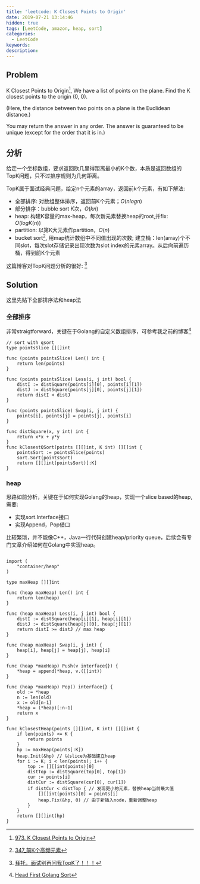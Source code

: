 ```yaml
---
title: 'leetcode: K Closest Points to Origin'
date: 2019-07-21 13:14:46
hidden: true
tags: [LeetCode, amazon, heap, sort]
categories:
  - LeetCode
keywords:
description:
---
```


## Problem

K Closest Points to Origin[^1], We have a list of points on the plane.  Find the K closest points to the origin (0, 0).

(Here, the distance between two points on a plane is the Euclidean distance.)

You may return the answer in any order.  The answer is guaranteed to be unique (except for the order that it is in.)

<!-- more -->

## 分析

给定一个坐标数组，要求返回欧几里得距离最小的K个数，本质是返回数组的TopK问题，只不过排序规则为几何距离。

TopK属于面试经典问题，给定n个元素的array，返回前k个元素，有如下解法: 

*  全部排序: 对数组整体排序，返回前K个元素；$O(nlogn)$
*  部分排序：bubble sort K次，$O(kn)$
*  heap: 构建K容量的max-heap，每次新元素替换heap的root,并fix: $O(logK(n))$
*  partition: 以第K大元素作partition，$O(n)$
*  bucket sort[^2], 用map统计数组中不同值出现的次数; 建立桶：len(array)个不同slot，每次slot存储记录出现次数为slot index的元素array。从后向前遍历桶，得到前K个元素

这篇博客对TopK问题分析的很好: [^3]

## Solution

这里先贴下全部排序法和heap法

### 全部排序

非常straigtforward，关键在于Golang的自定义数组排序，可参考我之前的博客[^4]

```golang
// sort with qsort
type pointsSlice [][]int

func (points pointsSlice) Len() int {
    return len(points)
}

func (points pointsSlice) Less(i, j int) bool {
    distI := distSquare(points[i][0], points[i][1])
    distJ := distSquare(points[j][0], points[j][1])
    return distI < distJ
}

func (points pointsSlice) Swap(i, j int) {
    points[i], points[j] = points[j], points[i]
}

func distSquare(x, y int) int {
    return x*x + y*y
}
func kClosestQSort(points [][]int, K int) [][]int {
    pointsSort := pointsSlice(points)
    sort.Sort(pointsSort)
    return [][]int(pointsSort)[:K]
}
```

### heap

思路如前分析，关键在于如何实现Golang的heap，实现一个slice based的heap, 需要:

*  实现sort.Interface接口
*  实现Append，Pop借口 

比较繁琐，并不能像C++，Java一行代码创建heap/priority queue，后续会有专门文章介绍如何在Golang中实现heap。

```golang

import (
    "container/heap"
)

type maxHeap [][]int

func (heap maxHeap) Len() int {
    return len(heap)
}

func (heap maxHeap) Less(i, j int) bool {
    distI := distSquare(heap[i][1], heap[i][1])
    distJ := distSquare(heap[j][0], heap[j][1])
    return distI >= distJ // max heap
}

func (heap maxHeap) Swap(i, j int) {
    heap[i], heap[j] = heap[j], heap[i]
}

func (heap *maxHeap) Push(v interface{}) {
    *heap = append(*heap, v.([]int))
}

func (heap *maxHeap) Pop() interface{} {
    old := *heap
    n := len(old)
    x := old[n-1]
    *heap = (*heap)[:n-1]
    return x
}

func kClosestHeap(points [][]int, K int) [][]int {
    if len(points) <= K {
        return points
    }
    hp := maxHeap(points[:K])
    heap.Init(&hp) // 以slice为基础建立heap
    for i := K; i < len(points); i++ {
        top := [][]int(points)[0]
        distTop := distSquare(top[0], top[1])
        cur := points[i]
        distCur := distSquare(cur[0], cur[1])
        if distCur < distTop { // 发现更小的元素，替换heap当前最大值
            [][]int(points)[0] = points[i]
            heap.Fix(&hp, 0) // 由于新插入node，重新调整heap
        }
    }
    return [][]int(hp)
}
```

[^1]: [973. K Closest Points to Origin](https://leetcode.com/problems/k-closest-points-to-origin/)  
[^2]: [347_前K个高频元素](https://www.cnblogs.com/xugenpeng/p/9950007.html)  
[^3]: [拜托，面试别再问我TopK了！！！](https://yq.aliyun.com/articles/642891)
[^4]: [Head First Golang Sort](https://elitegoblin.github.io/2017/09/04/golang-sort-top-down-approach/)